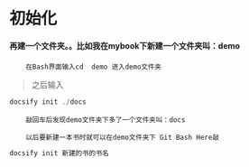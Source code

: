 # 初始化

#### 再建一个文件夹。。比如我在mybook下新建一个文件夹叫：demo
		在Bash界面输入cd  demo 进入demo文件夹
>之后输入
```java
docsify init ./docs
```
		敲回车后发现demo文件夹下多了一个文件夹叫：docs
		
		以后要新建一本书时就可以在demo文件夹下 Git Bash Here敲
```java
docsify init 新建的书的书名
```

